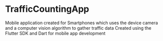 # TrafficCountingApp
Mobile application created for Smartphones which uses the device camera and a computer vision algorithm to gather traffic data
Created using the Flutter SDK and Dart for mobile app development
